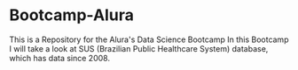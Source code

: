 # Bootcamp-Alura
This is a Repository for the Alura's Data Science Bootcamp
In this Bootcamp I will take a look at SUS (Brazilian Public Healthcare System) database, which has data since 2008.
 
